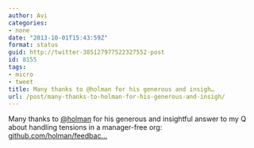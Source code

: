 ```yaml
---
author: Avi
categories:
- none
date: "2013-10-01T15:43:59Z"
format: status
guid: http://twitter-385127977522327552-post
id: 8155
tags:
- micro
- tweet
title: Many thanks to @holman for his generous and insigh…
url: /post/many-thanks-to-holman-for-his-generous-and-insigh/
---
```

Many thanks to [@holman](http://twitter.com/holman) for his generous and insightful answer to my Q about handling tensions in a manager-free org: [github.com/holman/feedbac…](https://github.com/holman/feedback/issues/430)